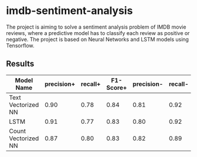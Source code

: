 # imdb-sentiment-analysis

The project is aiming to solve a sentiment analysis problem of IMDB movie reviews, where a predictive model has to
classify each review as positive or negative. The project is based on Neural Networks and LSTM models using Tensorflow.

## Results
| Model Name            | precision+ | recall+ | F1-Score+ | precision- | recall- | F1-Score- |
|------------------------------|---------------------|------------------|--------------------|---------------------|------------------|--------------------|
| Text Vectorized NN  | 0.90                | 0.78             | 0.84               | 0.81                | 0.92             | 0.86               |
| LSTM                | 0.91                | 0.77             | 0.83               | 0.80                | 0.92             | 0.86               |
| Count Vectorized NN | 0.87                | 0.80             | 0.83               | 0.82                | 0.89             | 0.85               |

